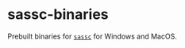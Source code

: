 # sassc-binaries

Prebuilt binaries for [`sassc`](https://github.com/sass/sassc) for Windows and MacOS.
